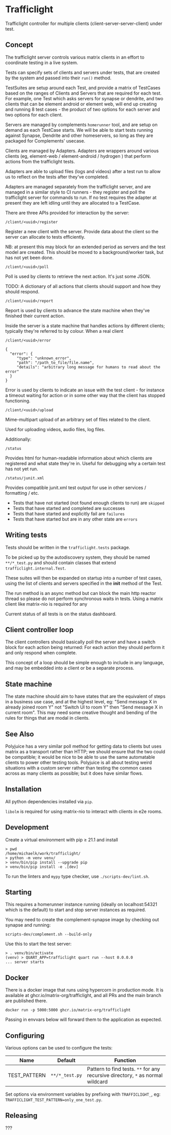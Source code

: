 # Trafficlight

Trafficlight controller for multiple clients (client-server-server-client) under test.

## Concept

The trafficlight server controls various matrix clients in an effort to coordinate testing in a live system.

Tests can specify sets of clients and servers under tests, that are created by the system and passed into their `run()` method.

TestSuites are setup around each Test, and provide a matrix of TestCases based on the ranges of Clients and Servers that are required for each test.
For example, one Test which asks servers for synapse or dendrite, and two clients that can be element android or element web, will end up creating and running 8 test cases - the product of two options for each server and two options for each client.

Servers are managed by complements `homerunner` tool, and are setup on demand as each TestCase starts. We will be able to start tests running against Synapse, Dendrite and other homeservers, so long as they are packaged for Complements' usecase.

Clients are managed by Adapters. Adapters are wrappers around various clients (eg, element-web / element-android / hydrogen ) that perform actions from the trafficlight tests.

Adapters are able to upload files (logs and videos) after a test run to allow us to reflect on the tests after they've completed.

Adapters are managed separately from the trafficlight server, and are managed in a similar style to CI runners - they register and poll the trafficlight server for commands to run. If no test requires the adapter at present they are left idling until they are allocated to a TestCase.

There are three APIs provided for interaction by the server:

`/client/<uuid>/register`

Register a new client with the server. Provide data about the client so the server can allocate to tests efficiently.

NB: at present this may block for an extended period as servers and the test model are created. This should be moved to a background/worker task, but has not yet been done.

`/client/<uuid>/poll`

Poll is used by clients to retrieve the next action. It's just some JSON.

TODO: A dictionary of all actions that clients should support and how they should respond.

`/client/<uuid>/report`

Report is used by clients to advance the state machine when they've finished their current action.

Inside the server is a state machine that handles actions by different clients; typically they're referred to by colour. When a real client 

`/client/<uuid>/error`

```
{
  "error": { 
     "type": "unknown_error",
     "path": "/path_to_file/file.name",
     "details": "arbitrary long message for humans to read about the error"
  }
}
```

Error is used by clients to indicate an issue with the test client - for instance a timeout waiting for action or in some other way that the client has stopped functioning.

`/client/<uuid>/upload`

Mime-multipart upload of an arbitrary set of files related to the client.

Used for uploading videos, audio files, log files.

Additionally:

`/status`

Provides html for human-readable information about which clients are registered and what state they're in. Useful for debugging why a certain test has not yet run.

`/status/junit.xml`

Provides compatible junit.xml test output for use in other services / formatting / etc.

 * Tests that have not started (not found enough clients to run) are `skipped`
 * Tests that have started and completed are successes
 * Tests that have started and explicitly fail are `failures`
 * Tests that have started but are in any other state are `errors`

## Writing tests

Tests should be written in the `trafficlight.tests` package.

To be picked up by the autodiscovery system, they should be named `**/*_test.py` and should contain classes that extend `trafficlight.internal.Test`.

These suites will then be expanded on startup into a number of test cases, using the list of clients and servers specified in the __init__ method of the Test.

The run method is an async method but can block the main http reactor thread so please do not perform synchronous waits in tests. Using a matrix client like matrix-nio is required for any 

Current status of all tests is on the status dashboard.

## Client controller loop

The client controllers should basically poll the server and have a switch block for each action being returned: For each action they should perform it and only respond when complete.

This concept of a loop should be simple enough to include in any language, and may be embedded into a client or be a separate process.

## State machine

The state machine should aim to have states that are the equivalent of steps in a business use case, and at the highest level, eg: "Send message X in already joined room Y" not "Switch UI to room Y" then "Send message X in current room". This may need some creative thought and bending of the rules for things that are modal in clients.

## See Also

Polyjuice has a very similar poll method for getting data to clients but uses matrix as a transport rather than HTTP; we should ensure that the two could be compatible; it would be nice to be able to use the same automatable clients to power other testing tools. Polyjuice is all about testing weird situations with a custom server rather than testing the common cases across as many clients as possible; but it does have similar flows.

## Installation

All python dependencies installed via `pip`.

`libolm` is required for using matrix-nio to interact with clients in e2e rooms.

## Development

Create a virtual environment with pip ≥ 21.1 and install
```shell
> pwd
/home/michaelk/work/trafficlight/
> python -m venv venv/
> venv/bin/pip install --upgrade pip
> venv/bin/pip install -e .[dev]
```


To run the linters and `mypy` type checker, use `./scripts-dev/lint.sh`.

## Starting

This requires a homerunner instance running (ideally on localhost:54321 which is the default) to start and stop server instances as required.

You may need to create the complement-synapse image by checking out synapse and running:

`scripts-dev/complement.sh --build-only`

Use this to start the test server:
```shell
> . venv/bin/activate
(venv) > QUART_APP=trafficlight quart run --host 0.0.0.0
... server starts
```

## Docker

There is a docker image that runs using hypercorn in production mode. It is available at ghcr.io/matrix-org/trafficlight, and all PRs and the main branch are published there.

`docker run -p 5000:5000 ghcr.io/matrix-org/trafficlight`

Passing in envvars below will forward them to the application as expected.

## Configuring

Various options can be used to configure the tests:

| Name          | Default                      | Function |
| ----          | -------                      | -------- |
| TEST\_PATTERN | `**/*_test.py`          | Pattern to find tests. `**` for any recursive directory, `*` as normal wildcard |

Set options via environment variables by prefixing with `TRAFFICLIGHT_`, eg: `TRAFFICLIGHT_TEST_PATTERN=only_one_test.py`.

## Releasing

???
